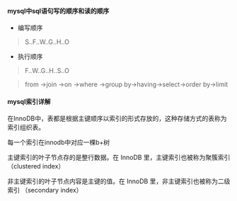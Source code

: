 #### mysql中sql语句写的顺序和读的顺序

- 编写顺序

> S..F..W..G..H..O

- 执行顺序

> F..W..G..H..S..O

> from →join →on →where →group by→having→select→order by→limit



#### mysql索引详解

在InnoDB中，表都是根据主键顺序以索引的形式存放的，这种存储方式的表称为索引组织表。

每一个索引在innodb中对应一棵b+树

主键索引的叶子节点存的是整行数据。在 InnoDB 里，主键索引也被称为聚簇索引
（clustered index）

非主键索引的叶子节点内容是主键的值。在 InnoDB 里，非主键索引也被称为二级索引
（secondary index）
